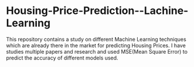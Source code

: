 # Housing-Price-Prediction--Lachine-Learning
This repository contains a study on different Machine Learning techniques which are already there in the market for predicting Housing Prices. I have studies multiple papers and research and used MSE(Mean Square Error) to predict the accuracy of different models used.
